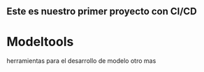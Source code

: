 ## Este es nuestro primer proyecto con CI/CD

# Modeltools
herramientas para el desarrollo de modelo otro mas
